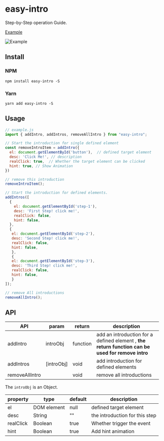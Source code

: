 # easy-intro
Step-by-Step operation Guide.

[Example](./example/index.html)

![Example](https://avatars2.githubusercontent.com/u/3265208?v=3&s=100 "GitHub,Social Coding")


## Install
### NPM
`npm install easy-intro -S`

### Yarn
`yarn add easy-intro -S`

## Usage
```javascript
// example.js
import { addIntro, addIntros, removeAllIntro } from "easy-intro";

// Start the introduction for single defined element
const removeIntroItem = addIntro({
  el: document.getElementById('button'),  // defined target element
  desc: 'Click Me!', // description
  realClick: true,  // Whether the target element can be clicked
  hint: true, // Show Animation
})

// remove this introduction
removeIntroItem();

// Start the introduction for defined elements.
addIntros([
  {
    el: document.getElementById('step-1'),
    desc: 'First Step! click me!',
    realClick: false,
    hint: false,
  },
  {
   el: document.getElementById('step-2'),
   desc: 'Second Step! click me!',
   realClick: false,
   hint: false,
   },
   {
   el: document.getElementById('step-3'),
   desc: 'Third Step! click me!',
   realClick: false,
   hint: false,
   }
]);

// remove All introductions
removeAllIntro();
```

## API
|    API          | param      | return   | description                                                                                      |
| ----------      | ---------- | ------   | ------------------------------------------------------------------------------------------------ |
| addIntro        | introObj   | function | add an introduction for a defined element , **the return function can be used for remove intro** |
| addIntros       | [introObj] | void     | add introduction for defined elements                                                            |
| removeAllIntro  |            | void     | remove all introductions                                                                         |
 
 The `introObj` is an Object.
 
| property  | type | default | description | 
| --------  | ---- | ------- | ----------- |
| el        | DOM element | null | defined target element  |
| desc      | String | "" | the introduction for this step |
| realClick | Boolean | true | Whether trigger the event |
| hint | Boolean | true | Add hint animation |

